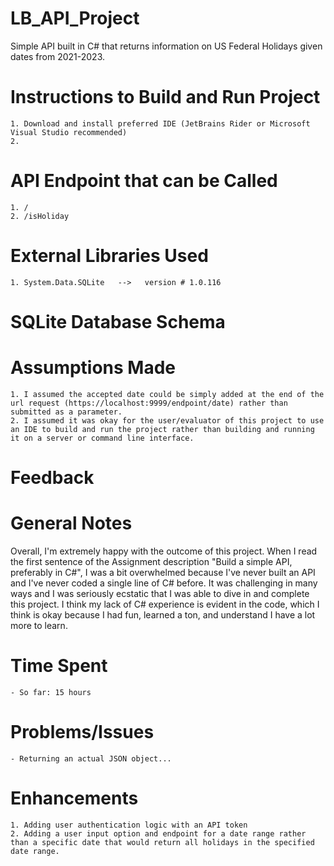 # LB_API_Project
Simple API built in C# that returns information on US Federal Holidays given dates from 2021-2023.


# Instructions to Build and Run Project
    1. Download and install preferred IDE (JetBrains Rider or Microsoft Visual Studio recommended)
    2. 


# API Endpoint that can be Called
    1. /
    2. /isHoliday


# External Libraries Used
    1. System.Data.SQLite   -->   version # 1.0.116


# SQLite Database Schema


# Assumptions Made
    1. I assumed the accepted date could be simply added at the end of the url request (https://localhost:9999/endpoint/date) rather than submitted as a parameter.
    2. I assumed it was okay for the user/evaluator of this project to use an IDE to build and run the project rather than building and running it on a server or command line interface.


# Feedback


# General Notes
Overall, I'm extremely happy with the outcome of this project. When I read the first sentence of the Assignment description "Build a simple API, preferably in C#",
I was a bit overwhelmed because I've never built an API and I've never coded a single line of C# before. It was challenging in many ways and I was seriously ecstatic
that I was able to dive in and complete this project. I think my lack of C# experience is evident in the code, which I think is okay because I had fun, learned a ton, 
and understand I have a lot more to learn.


# Time Spent
    - So far: 15 hours


# Problems/Issues
    - Returning an actual JSON object...


# Enhancements
    1. Adding user authentication logic with an API token
    2. Adding a user input option and endpoint for a date range rather than a specific date that would return all holidays in the specified date range.

